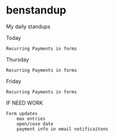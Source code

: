 # benstandup
My daily standups

Today

    Recurring Payments in forms

Thursday

    Recurring Payments in forms
    
Friday

    Recurring Payments in forms

IF NEED WORK
    
    Form updates
        max entries
        open/cose date
        payment info in email notificaitons
